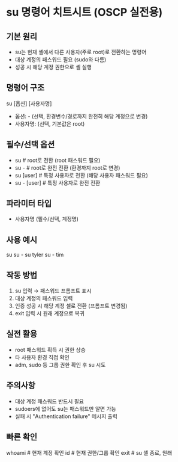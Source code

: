 # su 명령어 치트시트 (OSCP 실전용)

## 기본 원리

- su는 현재 셸에서 다른 사용자(주로 root)로 전환하는 명령어
- 대상 계정의 패스워드 필요 (sudo와 다름)
- 성공 시 해당 계정 권한으로 셸 실행

## 명령어 구조

su [옵션] [사용자명]

- 옵션: - (선택, 환경변수/경로까지 완전히 해당 계정으로 변경)
- 사용자명: (선택, 기본값은 root)

## 필수/선택 옵션

- su # root로 전환 (root 패스워드 필요)
- su - # root로 완전 전환 (환경까지 root로 변경)
- su [user] # 특정 사용자로 전환 (해당 사용자 패스워드 필요)
- su - [user] # 특정 사용자로 완전 전환

## 파라미터 타입

- 사용자명 (필수/선택, 계정명)

## 사용 예시

su
su -
su tyler
su - tim

## 작동 방법

1. su 입력 → 패스워드 프롬프트 표시
2. 대상 계정의 패스워드 입력
3. 인증 성공 시 해당 계정 셸로 전환 (프롬프트 변경됨)
4. exit 입력 시 원래 계정으로 복귀

## 실전 활용

- root 패스워드 획득 시 권한 상승
- 타 사용자 환경 직접 확인
- adm, sudo 등 그룹 권한 확인 후 su 시도

## 주의사항

- 대상 계정 패스워드 반드시 필요
- sudoers에 없어도 su는 패스워드만 알면 가능
- 실패 시 "Authentication failure" 메시지 출력

## 빠른 확인

whoami # 현재 계정 확인
id # 현재 권한/그룹 확인
exit # su 셸 종료, 원래
